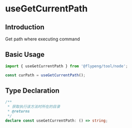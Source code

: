 # useGetCurrentPath

## Introduction

Get path where executing command

## Basic Usage

```ts
import { useGetCurrentPath } from '@flypeng/tool/node';

const curPath = useGetCurrentPath();
```

## Type Declaration

```ts
/**
 * 获取执行该方法时所在的目录
 * @returns
 */
declare const useGetCurrentPath: () => string;
```
